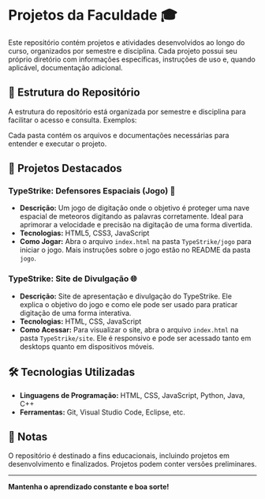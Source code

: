# Projetos da Faculdade 🎓

Este repositório contém projetos e atividades desenvolvidos ao longo do curso, organizados por semestre e disciplina. Cada projeto possui seu próprio diretório com informações específicas, instruções de uso e, quando aplicável, documentação adicional.

## 📂 Estrutura do Repositório

A estrutura do repositório está organizada por semestre e disciplina para facilitar o acesso e consulta. Exemplos:


Cada pasta contém os arquivos e documentações necessárias para entender e executar o projeto.

## 🚀 Projetos Destacados

### TypeStrike: Defensores Espaciais (Jogo) 🚀
- **Descrição:** Um jogo de digitação onde o objetivo é proteger uma nave espacial de meteoros digitando as palavras corretamente. Ideal para aprimorar a velocidade e precisão na digitação de uma forma divertida.
- **Tecnologias:** HTML5, CSS3, JavaScript
- **Como Jogar:** Abra o arquivo `index.html` na pasta `TypeStrike/jogo` para iniciar o jogo. Mais instruções sobre o jogo estão no README da pasta `jogo`.

### TypeStrike: Site de Divulgação 🌐
- **Descrição:** Site de apresentação e divulgação do TypeStrike. Ele explica o objetivo do jogo e como ele pode ser usado para praticar digitação de uma forma interativa.
- **Tecnologias:** HTML, CSS, JavaScript
- **Como Acessar:** Para visualizar o site, abra o arquivo `index.html` na pasta `TypeStrike/site`. Ele é responsivo e pode ser acessado tanto em desktops quanto em dispositivos móveis.

## 🛠️ Tecnologias Utilizadas

- **Linguagens de Programação:** HTML, CSS, JavaScript, Python, Java, C++
- **Ferramentas:** Git, Visual Studio Code, Eclipse, etc.

## 📌 Notas

O repositório é destinado a fins educacionais, incluindo projetos em desenvolvimento e finalizados. Projetos podem conter versões preliminares.

---

**Mantenha o aprendizado constante e boa sorte!**
